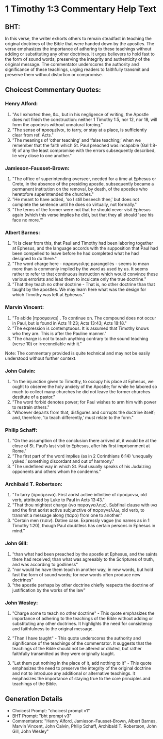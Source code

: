 # 1 Timothy 1:3 Commentary Help Text

## BHT:
In this verse, the writer exhorts others to remain steadfast in teaching the original doctrines of the Bible that were handed down by the apostles. The verse emphasizes the importance of adhering to these teachings without adding or substituting any other doctrines. It urges believers to hold fast to the form of sound words, preserving the integrity and authenticity of the original message. The commentator underscores the authority and significance of these teachings, urging readers to faithfully transmit and preserve them without distortion or compromise.

## Choicest Commentary Quotes:
### Henry Alford:
1. "As I exhorted thee, &c., but in his negligence of writing, the Apostle does not finish the construction: neither 1 Timothy 1:5, nor 12, nor 18, will form the apodosis without unnatural forcing."
2. "The sense of προσμεῖναι, to tarry, or stay at a place, is sufficiently clear from ref. Acts."
3. "The meanings of ‘other teaching’ and ‘false teaching,’ when we remember that the faith which St. Paul preached was incapable (Gal 1:8-9) of any the least compromise with the errors subsequently described, lie very close to one another."

### Jamieson-Fausset-Brown:
1. "The office of superintending overseer, needed for a time at Ephesus or Crete, in the absence of the presiding apostle, subsequently became a permanent institution on the removal, by death, of the apostles who heretofore superintended the churches."
2. "He meant to have added, 'so I still beseech thee,' but does not complete the sentence until he does so virtually, not formally."
3. "The terms of the former were not that he should never visit Ephesus again (which this verse implies he did), but that they all should 'see his face no more.'"

### Albert Barnes:
1. "It is clear from this, that Paul and Timothy had been laboring together at Ephesus, and the language accords with the supposition that Paul had been compelled to leave before he had completed what he had designed to do there."
2. "The word charge here - παραγγειλης parangeilēs - seems to mean more than is commonly implied by the word as used by us. It seems rather to refer to that continuous instruction which would convince these various errorists and lead them to inculcate only the true doctrine."
3. "That they teach no other doctrine - That is, no other doctrine than that taught by the apostles. We may learn here what was the design for which Timothy was left at Ephesus."

### Marvin Vincent:
1. "To abide [προσμειναι] . To continue on. The compound does not occur in Paul, but is found in Acts 11:23; Acts 13:43; Acts 18:18."
2. "The expression is contemptuous. It is assumed that Timothy knows who they are. This is after the Pauline manner."
3. "The charge is not to teach anything contrary to the sound teaching (verse 10) or irreconcilable with it."

Note: The commentary provided is quite technical and may not be easily understood without further context.

### John Calvin:
1. "In the injunction given to Timothy, to occupy his place at Ephesus, we ought to observe the holy anxiety of the Apostle; for while he labored so much to collect many churches he did not leave the former churches destitute of a pastor."
2. "The word forbid denotes power; for Paul wishes to arm him with power to restrain others."
3. "Whoever departs from that, disfigures and corrupts the doctrine itself; and, therefore, 'to teach differently,' must relate to the form."

### Philip Schaff:
1. "On the assumption of the conclusion there arrived at, it would be at the close of St. Paul’s last visit to Ephesus, after his first imprisonment at Rome."
2. "The first part of the word implies (as in 2 Corinthians 6:14) ‘unequally yoked,’ something discordant and out of harmony."
3. "The undefined way in which St. Paul usually speaks of his Judaizing opponents and others whom he condemns."

### Archibald T. Robertson:
1. "To tarry (προσμεινα). First aorist active infinitive of προσμενω, old verb, attributed by Luke to Paul in Acts 13:43."
2. "That thou mightest charge (ινα παραγγειληις). Subfinal clause with ινα and the first aorist active subjunctive of παραγγελλω, old verb, to transmit a message along (παρα) from one to another."
3. "Certain men (τισιν). Dative case. Expressly vague (no names as in 1 Timothy 1:20), though Paul doubtless has certain persons in Ephesus in mind."

### John Gill:
1. "than what had been preached by the apostle at Ephesus, and the saints there had received; than what was agreeably to the Scriptures of truth, and was according to godliness"
2. "nor would he have them teach in another way, in new words, but hold fast the form of sound words; for new words often produce new doctrines"
3. "the apostle perhaps by other doctrine chiefly respects the doctrine of justification by the works of the law"

### John Wesley:
1. "Charge some to teach no other doctrine" - This quote emphasizes the importance of adhering to the teachings of the Bible without adding or substituting any other doctrines. It highlights the need for consistency and faithfulness to the original message.

2. "Than I have taught" - This quote underscores the authority and significance of the teachings of the commentator. It suggests that the teachings of the Bible should not be altered or diluted, but rather faithfully transmitted as they were originally taught.

3. "Let them put nothing in the place of it, add nothing to it" - This quote emphasizes the need to preserve the integrity of the original doctrine and not to introduce any additional or alternative teachings. It emphasizes the importance of staying true to the core principles and teachings of the Bible.


## Generation Details
- Choicest Prompt: "choicest prompt v1"
- BHT Prompt: "bht prompt v3"
- Commentators: "Henry Alford, Jamieson-Fausset-Brown, Albert Barnes, Marvin Vincent, John Calvin, Philip Schaff, Archibald T. Robertson, John Gill, John Wesley"
